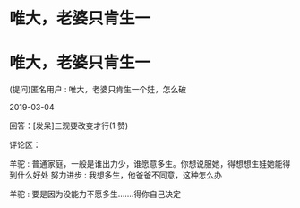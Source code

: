 # 唯大，老婆只肯生一

# 唯大，老婆只肯生一

(提问)匿名用户 : 唯大，老婆只肯生一个娃，怎么破

2019-03-04

回答：[发呆]三观要改变才行(1 赞)

评论区：

羊驼 : 普通家庭，一般是谁出力少，谁愿意多生。你想说服她，得想想生娃她能得到什么好处 努力进步 : 我想多生，他爸爸不同意，这种怎么办

羊驼 : 要是因为没能力不愿多生.......得你自己决定
